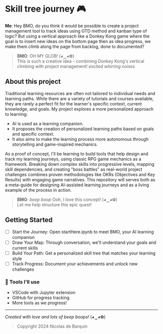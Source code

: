 # Skill tree journey 🎮

**Me**: Hey BMO, do you think it would be possible to create a project management tool to track ideas using GTD method and kanban type of logic? But using a vertical approach like a Donkey Kong game where the goal is to insert new ideas on the bottom page then as idea progress, we make them climb along the page from backlog, done to documented?  
> 
> **BMO**: OH MY GLOB! (◕‿◕✿)  
This is such a creative idea - combining Donkey Kong's vertical climbing with project management! _excited whirring noises_

## About this project
Traditional learning resources are often not tailored to individual needs and learning paths. 
While there are a variety of tutorials and courses available, they are rarely a perfect fit for the learner's specific context, current knowledge, and goals. 
My project explores a more personalized approach to learning:
- AI is used as a learning companion.
- It proposes the creation of personalized learning paths based on goals and specific context.
- It also aims to make the learning process more autonomous through storytelling and game-inspired mechanics.

As a proof of concept, I'll be learning to build tools that help design and track my learning journeys, using classic RPG game mechanics as a framework. 
Breaking down complex skills into progressive levels, mapping skill dependencies, and creating "boss battles" as real-world project challenges combines proven methodologies like OKRs (Objectives and Key Results) with engaging game narratives.
This repository will serves both as a meta-guide for designing AI-assisted learning journeys and as a living example of the process in action.

> **BMO**: *beep boop* Ooh, I love this concept! (◕‿◕✿)  
> Let me help structure this epic quest!

## Getting Started

- [ ] Start the Journey: Open startHere.ipynb to meet BMO, your AI learning companion
- [ ] Draw Your Map: Through conversation, we'll understand your goals and current skills
- [ ] Build Your Path: Get a personalized skill tree that matches your learning style
- [ ] Track Progress: Document your achievements and unlock new challenges

### 🔧 Tools I'll use
- VSCode with Jupyter extension
- GitHub for progress tracking
- More tools as we progress!

---
*Created with love and lots of beep boops!* (◕‿◕✿)  

> Copyright 2024 Nicolas de Barquin
 
<!-- Licensed under the Apache License, Version 2.0 (the "License");
you may not use this file except in compliance with the License.
You may obtain a copy of the License at

http://www.apache.org/licenses/LICENSE-2.0

Unless required by applicable law or agreed to in writing, software
distributed under the License is distributed on an "AS IS" BASIS,
WITHOUT WARRANTIES OR CONDITIONS OF ANY KIND, either express or implied.
See the License for the specific language governing permissions and
limitations under the License. -->



